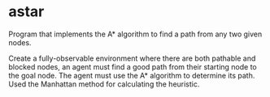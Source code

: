 # astar

Program that implements the A* algorithm to find a path from any two given nodes.

Create a fully-observable environment where there are both pathable and blocked nodes, an agent must find a good path 
from their starting node to the goal node. The agent must use the A* algorithm to determine its path. Used the Manhattan method for calculating the heuristic.

